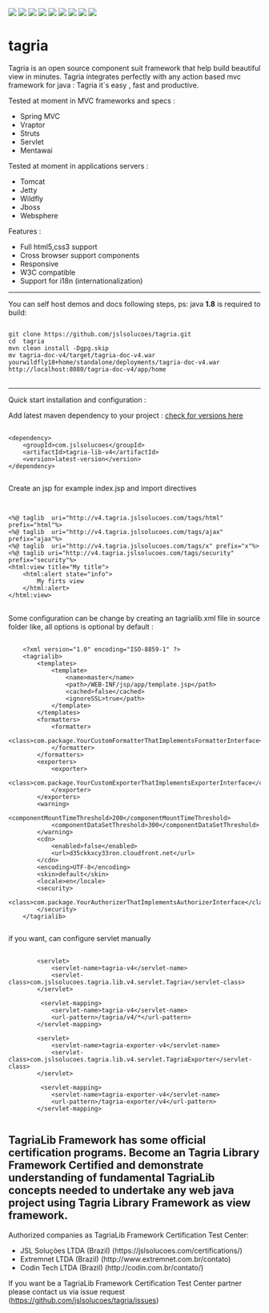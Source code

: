 [![][travis img]][travis]
[![][maven img]][maven]
[![][sonar img]][sonar]
[![][bugs img]][bugs]
[![][coverage img]][coverage]
[![][lines img]][lines]
[![][vulnerabilities img]][vulnerabilities]
[![][code_smells img]][code_smells]
[![][paypal img]][paypal]

[travis]:https://travis-ci.org/jslsolucoes/tagria
[travis img]:https://travis-ci.org/jslsolucoes/tagria.svg?branch=master

[maven]:http://search.maven.org/#search|gav|1|g:"com.jslsolucoes"%20AND%20a:"tagria"
[maven img]:https://maven-badges.herokuapp.com/maven-central/com.jslsolucoes/tagria/badge.svg

[sonar]:https://sonarcloud.io/dashboard/index/com.jslsolucoes:tagria:master
[sonar img]:https://sonarcloud.io/api/badges/gate?key=com.jslsolucoes:tagria:master

[bugs]:https://sonarcloud.io/dashboard/index/com.jslsolucoes:tagria:master
[bugs img]:https://sonarcloud.io/api/badges/measure?key=com.jslsolucoes:tagria:master&metric=bugs

[coverage]:https://sonarcloud.io/dashboard/index/com.jslsolucoes:tagria:master
[coverage img]:https://sonarcloud.io/api/badges/measure?key=com.jslsolucoes:tagria:master&metric=coverage

[bugs]:https://sonarcloud.io/dashboard/index/com.jslsolucoes:tagria:master
[bugs img]:https://sonarcloud.io/api/badges/measure?key=com.jslsolucoes:tagria:master&metric=bugs

[lines]:https://sonarcloud.io/dashboard/index/com.jslsolucoes:tagria:master
[lines img]:https://sonarcloud.io/api/badges/measure?key=com.jslsolucoes:tagria:master&metric=lines

[vulnerabilities]:https://sonarcloud.io/dashboard/index/com.jslsolucoes:tagria:master
[vulnerabilities img]:https://sonarcloud.io/api/badges/measure?key=com.jslsolucoes:tagria:master&metric=vulnerabilities

[code_smells]:https://sonarcloud.io/dashboard/index/com.jslsolucoes:tagria:master
[code_smells img]:https://sonarcloud.io/api/badges/measure?key=com.jslsolucoes:tagria:master&metric=code_smells

[paypal]:https://www.paypal.com/cgi-bin/webscr?cmd=_s-xclick&hosted_button_id=PE25DPU3CNFH4
[paypal img]:https://www.paypalobjects.com/en_US/i/btn/btn_donateCC_LG.gif


# tagria
Tagria is an open source component suit framework that help build beautiful view in minutes. Tagria integrates perfectly with any action based mvc framework for java : 
Tagria it`s easy , fast and productive.

Tested at moment in MVC frameworks and specs :
<ul>
	<li>Spring MVC</li>
	<li>Vraptor</li>
	<li>Struts</li>
	<li>Servlet</li>
	<li>Mentawai</li>
</ul>

Tested at moment in applications servers :
<ul>
	<li>Tomcat</li>
	<li>Jetty</li>
	<li>Wildfly</li>
	<li>Jboss</li>
	<li>Websphere</li>
</ul>


Features :
<ul>
	<li>Full html5,css3 support</li>
	<li>Cross browser support components</li>
	<li>Responsive</li>
	<li>W3C compatible</li>
	<li>Support for i18n (internationalization)</li>
</ul>


<hr/>
You can self host demos and docs following steps, ps: java <strong>1.8</strong> is required to build:

<pre>
<code>
git clone https://github.com/jslsolucoes/tagria.git
cd  tagria
mvn clean install -Dgpg.skip
mv tagria-doc-v4/target/tagria-doc-v4.war yourwildfly18+home/standalone/deployments/tagria-doc-v4.war
http://localhost:8080/tagria-doc-v4/app/home
</code>
</pre>

<hr/>
Quick start installation and configuration : 

Add latest maven dependency to your project : <a href='https://mvnrepository.com/artifact/com.jslsolucoes/tagria-lib-v4' target='_blank'>check for versions here</a>
<pre>
	<code>
&lt;dependency&gt;
	&lt;groupId&gt;com.jslsolucoes&lt;/groupId&gt;
	&lt;artifactId&gt;tagria-lib-v4&lt;/artifactId&gt;
	&lt;version&gt;latest-version&lt;/version&gt;
&lt;/dependency&gt;
	</code>
</pre>

Create an jsp for example index.jsp and import directives
<pre>
	<code>
	
&lt;%@ taglib  uri="http://v4.tagria.jslsolucoes.com/tags/html" prefix="html"%&gt;
&lt;%@ taglib  uri="http://v4.tagria.jslsolucoes.com/tags/ajax" prefix="ajax"%&gt;
&lt;%@ taglib  uri="http://v4.tagria.jslsolucoes.com/tags/x" prefix="x"%&gt;
&lt;%@ taglib uri="http://v4.tagria.jslsolucoes.com/tags/security" prefix="security"%&gt;
&lt;html:view title="My title"&gt;
	&lt;html:alert state="info"&gt;
		My firts view	
	&lt;/html:alert&gt;
&lt;/html:view&gt;
</code>
</pre>

Some configuration can be change by creating an tagrialib.xml file in source folder like, all options is optional by default :
<pre>
	<code>
	&lt;?xml version="1.0" encoding="ISO-8859-1" ?&gt;
	&lt;tagrialib&gt;
		&lt;templates&gt;
			&lt;template&gt;
				&lt;name&gt;master&lt;/name&gt;
				&lt;path&gt;/WEB-INF/jsp/app/template.jsp&lt;/path&gt;
				&lt;cached&gt;false&lt;/cached&gt;
				&lt;ignoreSSL&gt;true&lt;/path&gt;
			&lt;/template&gt;
		&lt;/templates&gt;
		&lt;formatters&gt;
			&lt;formatter&gt;
				&lt;class&gt;com.package.YourCustomFormatterThatImplementsFormatterInterface&lt;/class&gt;
			&lt;/formatter&gt;
		&lt;/formatters&gt;
		&lt;exporters&gt;
			&lt;exporter&gt;
				&lt;class&gt;com.package.YourCustomExporterThatImplementsExporterInterface&lt;/class&gt;
			&lt;/exporter&gt;
		&lt;/exporters&gt;
		&lt;warning&gt;
			&lt;componentMountTimeThreshold&gt;200&lt;/componentMountTimeThreshold&gt;
			&lt;componentDataSetThreshold&gt;300&lt;/componentDataSetThreshold&gt;
		&lt;/warning&gt;
		&lt;cdn&gt;
			&lt;enabled&gt;false&lt;/enabled&gt;
			&lt;url&gt;d35ckkxcy33ron.cloudfront.net&lt;/url&gt;
		&lt;/cdn&gt;
		&lt;encoding&gt;UTF-8&lt;/encoding&gt;
		&lt;skin&gt;default&lt;/skin&gt;
		&lt;locale&gt;en&lt;/locale&gt;
		&lt;security&gt;
			&lt;class&gt;com.package.YourAuthorizerThatImplementsAuthorizerInterface&lt;/class&gt; <!-- implements this interface => com.jslsolucoes.tagria.api.v4.Authorizer -->
		&lt;/security&gt;
	&lt;/tagrialib&gt; 
	</code>
</pre>

if you want, can configure servlet manually

<pre>
	<code>
		&lt;servlet&gt;
			&lt;servlet-name&gt;tagria-v4&lt;/servlet-name&gt;
			&lt;servlet-class&gt;com.jslsolucoes.tagria.lib.v4.servlet.Tagria&lt;/servlet-class&gt;
		&lt;/servlet&gt;
		
		 &lt;servlet-mapping&gt;
			&lt;servlet-name&gt;tagria-v4&lt;/servlet-name&gt;
			&lt;url-pattern&gt;/tagria/v4/*&lt;/url-pattern&gt;
		&lt;/servlet-mapping&gt;
		
		&lt;servlet&gt;
			&lt;servlet-name&gt;tagria-exporter-v4&lt;/servlet-name&gt;
			&lt;servlet-class&gt;com.jslsolucoes.tagria.lib.v4.servlet.TagriaExporter&lt;/servlet-class&gt;
		&lt;/servlet&gt;
		
		 &lt;servlet-mapping&gt;
			&lt;servlet-name&gt;tagria-exporter-v4&lt;/servlet-name&gt;
			&lt;url-pattern&gt;/tagria-exporter/v4&lt;/url-pattern&gt;
		&lt;/servlet-mapping&gt;
	</code>
</pre>

<h2>
	TagriaLib Framework has some official certification programs. Become an Tagria Library Framework Certified and demonstrate understanding of fundamental TagriaLib concepts needed to undertake any web java project using Tagria Library Framework as view framework.
</h2>

Authorized companies as TagriaLib Framework Certification Test Center:
<ul>
	<li>JSL Soluções LTDA (Brazil)  (https://jslsolucoes.com/certifications/)</li>
	<li>Extremnet LTDA    (Brazil)  (http://www.extremnet.com.br/contato)</li>
	<li>Codin Tech LTDA   (Brazil)  (http://codin.com.br/contato/)</li>
</ul>

If you want be a TagriaLib Framework Certification Test Center partner please contact us via issue request (https://github.com/jslsolucoes/tagria/issues)



